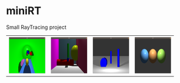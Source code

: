 # miniRT
Small RayTracing project 

<table align="center">
  <tr>
    <th><img src="https://github.com/llaakson/miniRT/blob/main/scenes/screenshots/cylinder.png" width="100" height="100"></th>
    <th><img src="https://github.com/llaakson/miniRT/blob/main/scenes/screenshots/room.png" width="100" height="100"></th>
    <th><img src="https://github.com/llaakson/miniRT/blob/main/scenes/screenshots/shadows.png" width="100" height="100"></th>
    <th><img src="https://github.com/llaakson/miniRT/blob/main/scenes/screenshots/spheres.png" width="100" height="100"></th>
  </tr>
</table>

<br />
